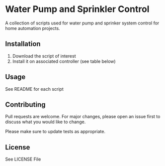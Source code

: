 # Water Pump and Sprinkler Control

A collection of scripts used for water pump and sprinker system control for home automation projects.

## Installation

1. Download the script of interest
2. Install it on associated controller (see table below)

## Usage

See README for each script

## Contributing

Pull requests are welcome. For major changes, please open an issue first
to discuss what you would like to change.

Please make sure to update tests as appropriate.

## License

See LICENSE File